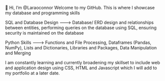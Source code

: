 👋 Hi, I’m @Laraoconnor
Welcome to my GitHub.
This is where I showcase my database and programming skills

SQL and Database Design ---> Database/ ERD design and relationships between entities, performing queries on the database using SQL, ensuring security is maintained on the database 

Python Skills ---> Functions and File Processing, Dataframes (Pandas, NumPy), Lists and Dictionaries, Libraries and Packages, Data Manipulation and Merging

I am constantly learning and currently broadening my skillset to include web and application design using CSS, HTML and Javascript which I will add to my portfolio at a later date.
